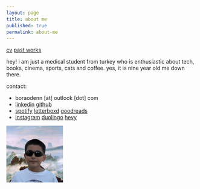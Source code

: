 ```yaml
---
layout: page
title: about me
published: true
permalink: about-me
---
```

<!--<a href="/projects">projects</a> -->

<a href="/docs/CV_BoraOden-2025.pdf">cv</a> <a href="/docs/bora öden - past works.pdf">past works</a>

<!--- <img src="images/medic.gif" alt="mediiic!" width="245" height="127"> --->

hey! i am just a medical student from turkey who is enthusiastic about tech, books, cinema, sports, cats and coffee. yes, it is nine year old me down there.

contact:

- boraodenn [at] outlook [dot] com
- <a href="https://www.linkedin.com/in/boraoden/">linkedin</a> <a href= "https://github.com/boraoden">github</a>  
- <a href="https://open.spotify.com/user/6atimpsh5xjmanqgunag33zry?si=0822978bdbab432c">spotify</a> <a href= "https://letterboxd.com/wiseonn">letterboxd</a> <a href= "https://www.goodreads.com/user/show/116783385-bora">goodreads</a> 
- <a href= "https://www.instagram.com/boratempora/">instagram</a> <a href= "https://www.duolingo.com/profile/selfmadecat">duolingo</a> <a href= "https://hevy.com/user/selfmadecat">hevy</a>

<img src="/images/bora1a.png" width="150" height="150">
